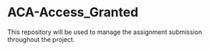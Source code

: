 # ACA-Access_Granted
This repository will be used to manage the assignment submission throughout the project.
